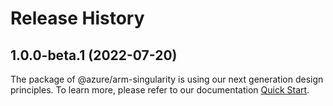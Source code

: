 # Release History
    
## 1.0.0-beta.1 (2022-07-20)

The package of @azure/arm-singularity is using our next generation design principles. To learn more, please refer to our documentation [Quick Start](https://aka.ms/js-track2-quickstart).
